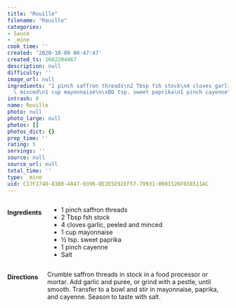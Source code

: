 ```yaml
---
title: "Rouille"
filename: "Rouille"
categories:
- Sauce
- _mine
cook_time: ''
created: '2020-10-09 00:47:47'
created_ts: 1602204467
description: null
difficulty: ''
image_url: null
ingredients: "1 pinch saffron threads\n2 Tbsp fsh stock\n4 cloves garlic, peeled and\
  \ minced\n1 cup mayonnaise\n\xBD tsp. sweet paprika\n1 pinch cayenne\nSalt"
intrash: 0
name: Rouille
photo: null
photo_large: null
photos: []
photos_dict: {}
prep_time: ''
rating: 5
servings: ''
source: null
source_url: null
total_time: ''
type: _mine
uid: C17F174D-81B0-4847-9396-DE2E5E92EF57-79931-0001526F038511AC
---
```

<div class="large-8 medium-7 columns" id="writeup">	</div><!-- #writeup -->
</div><!-- #row-one -->
<div class="row" id="row-two">	<div class="medium-4 small-5 columns"><h4 id="ingredients">Ingredients</h4><div class="box box-ingredients content"><ul>
<li>1 pinch saffron threads</li>
<li>2 Tbsp fsh stock</li>
<li>4 cloves garlic, peeled and minced</li>
<li>1 cup mayonnaise</li>
<li>½ tsp. sweet paprika</li>
<li>1 pinch cayenne</li>
<li>Salt</li>
</ul>
</div>	</div>	<div class="medium-6 small-7 columns"><h4 id="directions">Directions</h4><div class="box box-directions content"><p>Crumble saffron threads in stock in a food processor or mortar. Add garlic and purée, or grind with a pestle, until smooth. Transfer to a bowl and stir in mayonnaise, paprika, and cayenne. Season to taste with salt.</p>
</div>	</div>